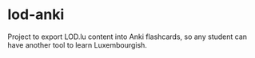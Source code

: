 # lod-anki
Project to export LOD.lu content into Anki flashcards, so any student can have another tool to learn Luxembourgish.
